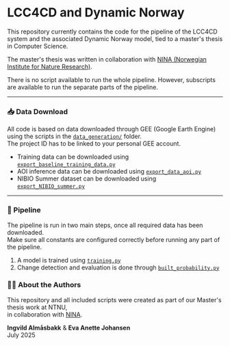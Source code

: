 # LCC4CD and Dynamic Norway

This repository currently contains the code for the pipeline of the LCC4CD system and the associated Dynamic Norway model, tied to a master's thesis in Computer Science.

The master's thesis was written in collaboration with [NINA (Norwegian Institute for Nature Research)](https://www.nina.no).

There is no script available to run the whole pipeline. However, subscripts are available to run the separate parts of the pipeline.

---

### 📥 Data Download

All code is based on data downloaded through GEE (Google Earth Engine) using the scripts in the [`data_generation/`](./data_generation/) folder.  
The project ID has to be linked to your personal GEE account.

- Training data can be downloaded using [`export_baseline_training_data.py`](./data_generation/export_baseline_training_data.py)
- AOI inference data can be downloaded using [`export_data_aoi.py`](./data_generation/export_data_aoi.py)
- NIBIO Summer dataset can be downloaded using [`export_NIBIO_summer.py`](./data_generation/export_NIBIO_summer.py)

---

### 🔄 Pipeline

The pipeline is run in two main steps, once all required data has been downloaded.  
Make sure all constants are configured correctly before running any part of the pipeline.

1. A model is trained using [`training.py`](./training.py)
2. Change detection and evaluation is done through [`built_probability.py`](./built_probability.py)


### 👩‍💻 About the Authors

This repository and all included scripts were created as part of our Master's thesis work at NTNU,  
in collaboration with [NINA](https://www.nina.no).

**Ingvild Almåsbakk** & **Eva Anette Johansen**  
July 2025
